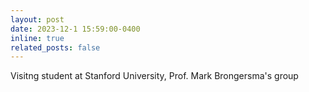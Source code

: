 ```yaml
---
layout: post
date: 2023-12-1 15:59:00-0400
inline: true
related_posts: false
---
```


Visitng student at Stanford University, Prof. Mark Brongersma's group
